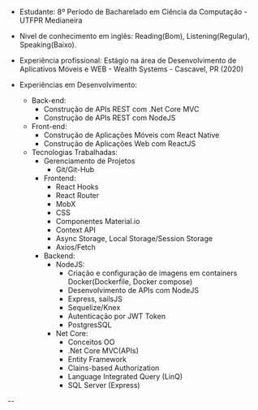 - Estudante: 8º Período de Bacharelado em Ciência da Computação - UTFPR Medianeira

- Nivel de conhecimento em inglês: Reading(Bom), Listening(Regular), Speaking(Baixo). 

- Experiência profissional:
	  Estágio na área de Desenvolvimento de Aplicativos Móveis e WEB - Wealth Systems - Cascavel, PR (2020)

- Experiências em Desenvolvimento:
  * Back-end:
      * Construção de APIs REST com .Net Core MVC
      * Construção de APIs REST com NodeJS
  * Front-end:
      * Construção de Aplicações Móveis com React Native
      * Construção de Aplicações Web com ReactJS
  * Tecnologias Trabalhadas:
      * Gerenciamento de Projetos
          * Git/Git-Hub			
      * Frontend:
          * React Hooks
          * React Router
          * MobX
          * CSS
          * Componentes Material.io
          * Context API
          * Async Storage, Local Storage/Session Storage
          * Axios/Fetch
      * Backend:
          * NodeJS:  
              * Criação e configuração de imagens em containers Docker(Dockerfile, Docker compose)
              * Desenvolvimento de APIs com NodeJS
              * Express, sailsJS
              * Sequelize/Knex 
              * Autenticação por JWT Token
              * PostgresSQL
          * Net Core:  
              * Conceitos OO
              * .Net Core MVC(APIs)   
              * Entity Framework
              * Clains-based Authorization
              * Language Integrated Query (LinQ)
              * SQL Server (Express)


--
